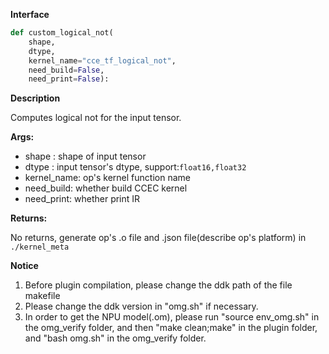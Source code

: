 ﻿**Interface**

```python
def custom_logical_not(
    shape, 
    dtype, 
    kernel_name="cce_tf_logical_not", 
    need_build=False,
    need_print=False):
```

**Description**

Computes logical not for the input tensor.

**Args:**

- shape : shape of input tensor
- dtype : input tensor's dtype, support:`float16,float32`
- kernel_name: op's kernel function name
- need_build: whether build CCEC kernel
- need_print: whether print IR

**Returns:**

No returns, generate op's .o file and .json file(describe op's platform) in `./kernel_meta`

**Notice**

1. Before plugin compilation, please change the ddk path of the file makefile
2. Please change the ddk version in "omg.sh" if necessary.
3. In order to get the NPU model(.om), please run "source env_omg.sh"  in the omg_verify folder, and then "make clean;make" in the plugin folder,  and "bash omg.sh" in the omg_verify folder.

